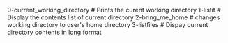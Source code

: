 0-current_working_directory # Prints the curent working directory
1-listit # Display the contents list of current directory
2-bring_me_home # changes working directory to user's home directory
3-listfiles # Dispay current directory contents in long format 
